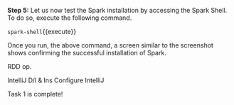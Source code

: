 

**Step 5:** Let us now test the Spark installation by accessing the Spark Shell. To do so, execute the following command.

`spark-shell`{{execute}}

Once you run, the above command, a screen similar to the screenshot shows confirming the successful installation of Spark.
 
RDD op.

IntelliJ D/l & Ins
Configure IntelliJ

 

Task 1 is complete!
